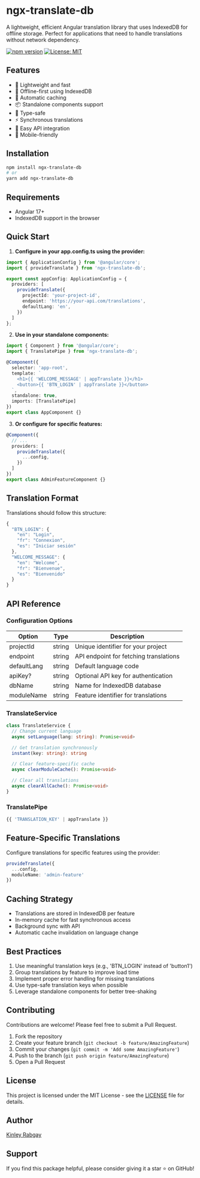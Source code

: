 # ngx-translate-db

A lightweight, efficient Angular translation library that uses IndexedDB for offline storage. Perfect for applications that need to handle translations without network dependency.

[![npm version](https://badge.fury.io/js/ngx-translate-db.svg)](https://www.npmjs.com/package/ngx-translate-db)
[![License: MIT](https://img.shields.io/badge/License-MIT-yellow.svg)](https://opensource.org/licenses/MIT)

## Features

- 🚀 Lightweight and fast
- 💾 Offline-first using IndexedDB
- 🔄 Automatic caching
- 📦 Standalone components support
- 🎯 Type-safe
- ⚡ Synchronous translations
- 🔌 Easy API integration
- 📱 Mobile-friendly

## Installation

```bash
npm install ngx-translate-db
# or
yarn add ngx-translate-db
```

## Requirements

- Angular 17+
- IndexedDB support in the browser

## Quick Start

1. **Configure in your app.config.ts using the provider:**

```typescript
import { ApplicationConfig } from '@angular/core';
import { provideTranslate } from 'ngx-translate-db';

export const appConfig: ApplicationConfig = {
  providers: [
    provideTranslate({
      projectId: 'your-project-id',
      endpoint: 'https://your-api.com/translations',
      defaultLang: 'en',
    })
  ]
};
```

2. **Use in your standalone components:**

```typescript
import { Component } from '@angular/core';
import { TranslatePipe } from 'ngx-translate-db';

@Component({
  selector: 'app-root',
  template: `
    <h1>{{ 'WELCOME_MESSAGE' | appTranslate }}</h1>
    <button>{{ 'BTN_LOGIN' | appTranslate }}</button>
  `,
  standalone: true,
  imports: [TranslatePipe]
})
export class AppComponent {}
```

3. **Or configure for specific features:**

```typescript
@Component({
  // ...
  providers: [
    provideTranslate({
      ...config,
    })
  ]
})
export class AdminFeatureComponent {}
```

## Translation Format

Translations should follow this structure:

```typescript
{
  "BTN_LOGIN": {
    "en": "Login",
    "fr": "Connexion",
    "es": "Iniciar sesión"
  },
  "WELCOME_MESSAGE": {
    "en": "Welcome",
    "fr": "Bienvenue",
    "es": "Bienvenido"
  }
}
```

## API Reference

### Configuration Options

| Option | Type | Description |
|--------|------|-------------|
| projectId | string | Unique identifier for your project |
| endpoint | string | API endpoint for fetching translations |
| defaultLang | string | Default language code |
| apiKey? | string | Optional API key for authentication |
| dbName | string | Name for IndexedDB database |
| moduleName | string | Feature identifier for translations |

### TranslateService

```typescript
class TranslateService {
  // Change current language
  async setLanguage(lang: string): Promise<void>

  // Get translation synchronously
  instant(key: string): string

  // Clear feature-specific cache
  async clearModuleCache(): Promise<void>

  // Clear all translations
  async clearAllCache(): Promise<void>
}
```

### TranslatePipe

```typescript
{{ 'TRANSLATION_KEY' | appTranslate }}
```

## Feature-Specific Translations

Configure translations for specific features using the provider:

```typescript
provideTranslate({
  ...config,
  moduleName: 'admin-feature'
})
```

## Caching Strategy

- Translations are stored in IndexedDB per feature
- In-memory cache for fast synchronous access
- Background sync with API
- Automatic cache invalidation on language change

## Best Practices

1. Use meaningful translation keys (e.g., 'BTN_LOGIN' instead of 'button1')
2. Group translations by feature to improve load time
3. Implement proper error handling for missing translations
4. Use type-safe translation keys when possible
5. Leverage standalone components for better tree-shaking

## Contributing

Contributions are welcome! Please feel free to submit a Pull Request.

1. Fork the repository
2. Create your feature branch (`git checkout -b feature/AmazingFeature`)
3. Commit your changes (`git commit -m 'Add some AmazingFeature'`)
4. Push to the branch (`git push origin feature/AmazingFeature`)
5. Open a Pull Request

## License

This project is licensed under the MIT License - see the [LICENSE](LICENSE) file for details.

## Author

[Kinley Rabgay](https://kinleyrabgay.vercel.app/)

## Support

If you find this package helpful, please consider giving it a star ⭐ on GitHub! 